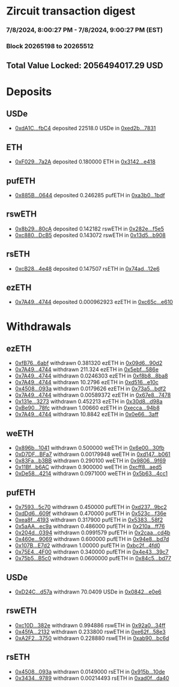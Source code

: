 # Zircuit transaction digest
### 7/8/2024, 8:00:27 PM - 7/8/2024, 9:00:27 PM (EST)
### Block 20265198 to 20265512

## Total Value Locked: 2056494017.29 USD

# Deposits
## USDe
- [0xdA1C...fbC4](https://etherscan.io/address/0xdA1C0098Be25D0bae4375669ba44e1dd73DffbC4) deposited 22518.0 USDe in [0xed2b...7831](https://etherscan.io/tx/0xdA1C0098Be25D0bae4375669ba44e1dd73DffbC4)
## ETH
- [0xF029...7a2A](https://etherscan.io/address/0xF0299797023239e1563aEF88D7C6D0963b7a7a2A) deposited 0.180000 ETH in [0x3142...e418](https://etherscan.io/tx/0xF0299797023239e1563aEF88D7C6D0963b7a7a2A)
## pufETH
- [0x885B...0644](https://etherscan.io/address/0x885B2C696803F1D40F52B7835C2a8141AFC00644) deposited 0.246285 pufETH in [0xa3b0...1bdf](https://etherscan.io/tx/0x885B2C696803F1D40F52B7835C2a8141AFC00644)
## rswETH
- [0x8b29...80cA](https://etherscan.io/address/0x8b2974241fDB6f00bCE366E1EEB9Ae1fcAca80cA) deposited 0.142182 rswETH in [0x282e...f5e5](https://etherscan.io/tx/0x8b2974241fDB6f00bCE366E1EEB9Ae1fcAca80cA)
- [0xc880...DcB5](https://etherscan.io/address/0xc8800073C341AcF587DFEad1969927C0C9d8DcB5) deposited 0.143072 rswETH in [0x13d5...b908](https://etherscan.io/tx/0xc8800073C341AcF587DFEad1969927C0C9d8DcB5)
## rsETH
- [0xcB28...4e48](https://etherscan.io/address/0xcB2839427be7fA6E196a6791f87e2A24Bd654e48) deposited 0.147507 rsETH in [0x74ad...12e6](https://etherscan.io/tx/0xcB2839427be7fA6E196a6791f87e2A24Bd654e48)
## ezETH
- [0x7A49...4744](https://etherscan.io/address/0x7A493Be5c2ce014cD049Bf178a1ac0Db1B434744) deposited 0.000962923 ezETH in [0xc65c...e610](https://etherscan.io/tx/0x7A493Be5c2ce014cD049Bf178a1ac0Db1B434744)
# Withdrawals
## ezETH
- [0xfB76...6abf](https://etherscan.io/address/0xfB762C62CC4314dAec7367C5A76fd0783E2e6abf) withdrawn 0.381320 ezETH in [0x09d6...90d2](https://etherscan.io/tx/0xfB762C62CC4314dAec7367C5A76fd0783E2e6abf)
- [0x7A49...4744](https://etherscan.io/address/0x7A493Be5c2ce014cD049Bf178a1ac0Db1B434744) withdrawn 211.324 ezETH in [0x5ebf...586e](https://etherscan.io/tx/0x7A493Be5c2ce014cD049Bf178a1ac0Db1B434744)
- [0x7A49...4744](https://etherscan.io/address/0x7A493Be5c2ce014cD049Bf178a1ac0Db1B434744) withdrawn 0.0246303 ezETH in [0xf8b8...8ba8](https://etherscan.io/tx/0x7A493Be5c2ce014cD049Bf178a1ac0Db1B434744)
- [0x7A49...4744](https://etherscan.io/address/0x7A493Be5c2ce014cD049Bf178a1ac0Db1B434744) withdrawn 10.2796 ezETH in [0xd516...e10c](https://etherscan.io/tx/0x7A493Be5c2ce014cD049Bf178a1ac0Db1B434744)
- [0x4508...093a](https://etherscan.io/address/0x45082F8Cfb86C7b5EEDF4cc8fe061D016727093a) withdrawn 0.0179626 ezETH in [0x73a5...bdf2](https://etherscan.io/tx/0x45082F8Cfb86C7b5EEDF4cc8fe061D016727093a)
- [0x7A49...4744](https://etherscan.io/address/0x7A493Be5c2ce014cD049Bf178a1ac0Db1B434744) withdrawn 0.00589372 ezETH in [0x67e8...7478](https://etherscan.io/tx/0x7A493Be5c2ce014cD049Bf178a1ac0Db1B434744)
- [0x131e...3273](https://etherscan.io/address/0x131ef6c3bcD9085e78915EC0d04caEc26a583273) withdrawn 0.452213 ezETH in [0x30d8...d98a](https://etherscan.io/tx/0x131ef6c3bcD9085e78915EC0d04caEc26a583273)
- [0xBe90...78fc](https://etherscan.io/address/0xBe905f486a5AFC311EEF5cca184FaB073c3978fc) withdrawn 1.00660 ezETH in [0xecca...94b8](https://etherscan.io/tx/0xBe905f486a5AFC311EEF5cca184FaB073c3978fc)
- [0x7A49...4744](https://etherscan.io/address/0x7A493Be5c2ce014cD049Bf178a1ac0Db1B434744) withdrawn 10.8842 ezETH in [0x0e66...3aff](https://etherscan.io/tx/0x7A493Be5c2ce014cD049Bf178a1ac0Db1B434744)
## weETH
- [0x896b...1041](https://etherscan.io/address/0x896b789badcAF0E5a24594167AC9B76D825d1041) withdrawn 0.500000 weETH in [0x6e00...30fb](https://etherscan.io/tx/0x896b789badcAF0E5a24594167AC9B76D825d1041)
- [0xD7DF...BFa7](https://etherscan.io/address/0xD7DF7E085214743530afF339aFC420c7c720BFa7) withdrawn 0.00179948 weETH in [0xd147...b061](https://etherscan.io/tx/0xD7DF7E085214743530afF339aFC420c7c720BFa7)
- [0x83Fa...b3BB](https://etherscan.io/address/0x83FaD94eAa0FA69df6A9F13f7c3577Be6180b3BB) withdrawn 0.290100 weETH in [0x9806...9f69](https://etherscan.io/tx/0x83FaD94eAa0FA69df6A9F13f7c3577Be6180b3BB)
- [0x11Bf...b6AC](https://etherscan.io/address/0x11Bf6CADea898415C515608B58D337941FAab6AC) withdrawn 0.900000 weETH in [0xcff8...aed5](https://etherscan.io/tx/0x11Bf6CADea898415C515608B58D337941FAab6AC)
- [0xDe58...4214](https://etherscan.io/address/0xDe58D2B380Bc7B5E07ccd3b7F07014aca52d4214) withdrawn 0.0971000 weETH in [0x5b63...4cc1](https://etherscan.io/tx/0xDe58D2B380Bc7B5E07ccd3b7F07014aca52d4214)
## pufETH
- [0x7593...5c70](https://etherscan.io/address/0x7593Bf3fA0ab58cBD9C0683F42Adb21E71B75c70) withdrawn 0.450000 pufETH in [0xd237...9bc2](https://etherscan.io/tx/0x7593Bf3fA0ab58cBD9C0683F42Adb21E71B75c70)
- [0xdDd6...609f](https://etherscan.io/address/0xdDd664A86e60eDd8cE9A43F73B18263a536d609f) withdrawn 0.470000 pufETH in [0x523c...f36e](https://etherscan.io/tx/0xdDd664A86e60eDd8cE9A43F73B18263a536d609f)
- [0xea8f...4193](https://etherscan.io/address/0xea8f167e368FCC6Fbe6e71c716a1FF11E10B4193) withdrawn 0.317900 pufETH in [0x5383...58f2](https://etherscan.io/tx/0xea8f167e368FCC6Fbe6e71c716a1FF11E10B4193)
- [0x5aAA...ec9a](https://etherscan.io/address/0x5aAAB77e9b3B13C509e7813533FDd5Acdfd1ec9a) withdrawn 0.486000 pufETH in [0x210a...ff76](https://etherscan.io/tx/0x5aAAB77e9b3B13C509e7813533FDd5Acdfd1ec9a)
- [0x204d...0394](https://etherscan.io/address/0x204dfd891a4FB649ef59e3CF9bF17B1898fB0394) withdrawn 0.0991579 pufETH in [0x2caa...cd4b](https://etherscan.io/tx/0x204dfd891a4FB649ef59e3CF9bF17B1898fB0394)
- [0x460e...9069](https://etherscan.io/address/0x460e86ed42bd44a238c3312350c0B978b2d69069) withdrawn 0.600000 pufETH in [0x94e8...bd7d](https://etherscan.io/tx/0x460e86ed42bd44a238c3312350c0B978b2d69069)
- [0x107B...E7d2](https://etherscan.io/address/0x107B2756Ce3e7C76E3C54bAbbfa9dD605840E7d2) withdrawn 1.00000 pufETH in [0xbc2f...4fd0](https://etherscan.io/tx/0x107B2756Ce3e7C76E3C54bAbbfa9dD605840E7d2)
- [0x75E4...4F00](https://etherscan.io/address/0x75E4E280e5fcD59388DF183Aee8d514510a04F00) withdrawn 0.340000 pufETH in [0x4e43...39c7](https://etherscan.io/tx/0x75E4E280e5fcD59388DF183Aee8d514510a04F00)
- [0x75b5...B5c0](https://etherscan.io/address/0x75b5fD09F87418Ca81A0C036B7D9B267FCd8B5c0) withdrawn 0.0600000 pufETH in [0x84c5...bd77](https://etherscan.io/tx/0x75b5fD09F87418Ca81A0C036B7D9B267FCd8B5c0)
## USDe
- [0xD24C...d57a](https://etherscan.io/address/0xD24Cfe2d0fa81369ca6291c28ac5426e16B6d57a) withdrawn 70.0409 USDe in [0x0842...e0e6](https://etherscan.io/tx/0xD24Cfe2d0fa81369ca6291c28ac5426e16B6d57a)
## rswETH
- [0xc10D...382e](https://etherscan.io/address/0xc10D57f72Af5560749AaBCceD00F3184770a382e) withdrawn 0.994886 rswETH in [0x92a0...34ff](https://etherscan.io/tx/0xc10D57f72Af5560749AaBCceD00F3184770a382e)
- [0x45fA...2132](https://etherscan.io/address/0x45fAB38d38A3e3457a05b8984a67618b9BEd2132) withdrawn 0.233800 rswETH in [0xe62f...58e3](https://etherscan.io/tx/0x45fAB38d38A3e3457a05b8984a67618b9BEd2132)
- [0xA2F2...3750](https://etherscan.io/address/0xA2F2AC0cCf7a85F1F4B16b963c4096a4111b3750) withdrawn 0.228880 rswETH in [0xab90...bc6d](https://etherscan.io/tx/0xA2F2AC0cCf7a85F1F4B16b963c4096a4111b3750)
## rsETH
- [0x4508...093a](https://etherscan.io/address/0x45082F8Cfb86C7b5EEDF4cc8fe061D016727093a) withdrawn 0.0149000 rsETH in [0x915b...10de](https://etherscan.io/tx/0x45082F8Cfb86C7b5EEDF4cc8fe061D016727093a)
- [0x3434...9789](https://etherscan.io/address/0x34349c5569e7B846c3558961552D2202760A9789) withdrawn 0.00214493 rsETH in [0xad0f...da40](https://etherscan.io/tx/0x34349c5569e7B846c3558961552D2202760A9789)
